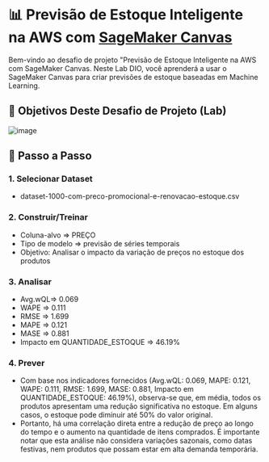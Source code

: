 # 📊 Previsão de Estoque Inteligente na AWS com [SageMaker Canvas](https://aws.amazon.com/pt/sagemaker/canvas/)

Bem-vindo ao desafio de projeto "Previsão de Estoque Inteligente na AWS com SageMaker Canvas. Neste Lab DIO, você aprenderá a usar o SageMaker Canvas para criar previsões de estoque baseadas em Machine Learning.

## 🎯 Objetivos Deste Desafio de Projeto (Lab)

![image](https://github.com/digitalinnovationone/lab-aws-sagemaker-canvas-estoque/assets/730492/72f5c21f-5562-491e-aa42-2885a3184650)

## 🚀 Passo a Passo

### 1. Selecionar Dataset

- dataset-1000-com-preco-promocional-e-renovacao-estoque.csv

### 2. Construir/Treinar

- Coluna-alvo => PREÇO
- Tipo de modelo => previsão de séries temporais
- Objetivo: Analisar o impacto da variação de preços no estoque dos produtos

### 3. Analisar

- Avg.wQL=> 0.069
- WAPE => 0.111
- RMSE => 1.699
- MAPE => 0.121
- MASE => 0.881
- Impacto em QUANTIDADE_ESTOQUE => 46.19%

### 4. Prever

- Com base nos indicadores fornecidos (Avg.wQL: 0.069, MAPE: 0.121, WAPE: 0.111, RMSE: 1.699, MASE: 0.881, Impacto em QUANTIDADE_ESTOQUE: 46.19%), observa-se que, em média, todos os produtos apresentam uma redução significativa no estoque. Em alguns casos, o estoque pode diminuir até 50% do valor original. 
- Portanto, há uma correlação direta entre a redução de preço ao longo do tempo e o aumento na quantidade de itens comprados. É importante notar que esta análise não considera variações sazonais, como datas festivas, nem produtos que possam estar em alta demanda temporária.
